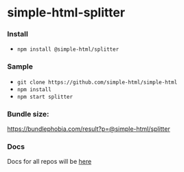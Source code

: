 # simple-html-splitter


### Install

-   `npm install @simple-html/splitter`

### Sample

-   `git clone https://github.com/simple-html/simple-html`
-   `npm install`
-   `npm start splitter`

### Bundle size:

https://bundlephobia.com/result?p=@simple-html/splitter

### Docs

Docs for all repos will be [here](https://github.com/simple-html/simple-html)